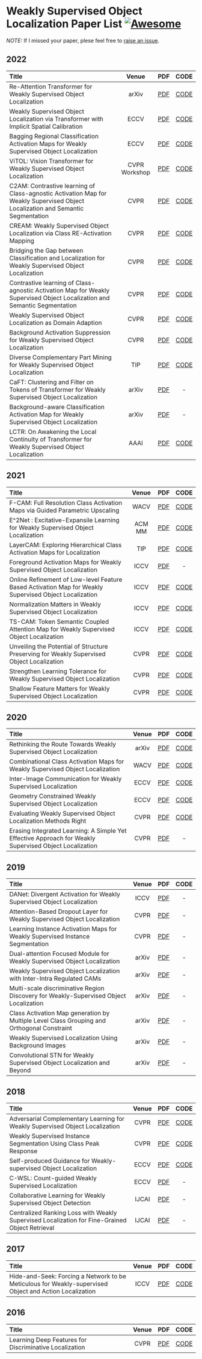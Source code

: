 # Weakly Supervised Object Localization Paper List [![Awesome](https://awesome.re/badge.svg)](https://awesome.re)

*NOTE:* If I missed your paper, plese feel free to [raise an issue](https://github.com/zhiweichen0012/Weakly-Supervised-Object-Localization-Paper-List/issues).

## 2022

| Title                                                        | Venue |                             PDF                              |                    CODE                    |
| :----------------------------------------------------------- | :---: | :----------------------------------------------------------: | :----------------------------------------: |
| Re-Attention Transformer for Weakly Supervised Object Localization | arXiv | [PDF](https://arxiv.org/pdf/2208.01838.pdf) | [CODE](https://github.com/su-hui-zz/ReAttentionTransformer) |
| Weakly Supervised Object Localization via Transformer with Implicit Spatial Calibration | ECCV | [PDF](https://arxiv.org/pdf/2207.10447.pdf) | [CODE](https://github.com/164140757/SCM) |
| Bagging Regional Classification Activation Maps for Weakly Supervised Object Localization | ECCV | [PDF](https://arxiv.org/pdf/2207.07818.pdf) | [CODE](https://github.com/zh460045050/BagCAMs) |
| ViTOL: Vision Transformer for Weakly Supervised Object Localization | CVPR Workshop | [PDF](https://arxiv.org/pdf/2204.06772.pdf) | [CODE](https://github.com/Saurav-31/ViTOL) |
| C2AM: Contrastive learning of Class-agnostic Activation Map for Weakly Supervised Object Localization and Semantic Segmentation | CVPR | [PDF](https://openaccess.thecvf.com/content/CVPR2022/papers/Xie_C2AM_Contrastive_Learning_of_Class-Agnostic_Activation_Map_for_Weakly_Supervised_CVPR_2022_paper.pdf) | [CODE](https://github.com/CVI-SZU/CCAM) |
| CREAM: Weakly Supervised Object Localization via Class RE-Activation Mapping | CVPR | [PDF](https://arxiv.org/pdf/2205.13922) | [CODE](https://github.com/Jazzcharles/CREAM) |
| Bridging the Gap between Classification and Localization for Weakly Supervised Object Localization | CVPR | [PDF](https://arxiv.org/pdf/2204.00220.pdf) | [CODE](https://github.com/ejkim47/bridging-gap-wsol) |
| Contrastive learning of Class-agnostic Activation Map for Weakly Supervised Object Localization and Semantic Segmentation | CVPR | [PDF](https://arxiv.org/pdf/2203.13505.pdf) | [CODE](https://github.com/CVI-SZU/CCAM) |
| Weakly Supervised Object Localization as Domain Adaption | CVPR | [PDF](https://arxiv.org/abs/2203.01714) | [CODE](https://github.com/zh460045050/DA-WSOL_CVPR2022) |
| Background Activation Suppression for Weakly Supervised Object Localization | CVPR | [PDF](https://arxiv.org/pdf/2112.00580.pdf) | [CODE](https://github.com/wpy1999/BAS) |
| Diverse Complementary Part Mining for Weakly Supervised Object Localization | TIP |  [PDF](https://ieeexplore.ieee.org/abstract/document/9700771)| [CODE](https://github.com/mengmeng18/Diverse-Complementary-Part-Mining-for-Weakly-Supervised-Object-Localization) |
| CaFT: Clustering and Filter on Tokens of Transformer for Weakly Supervised Object Localization | arXiv | [PDF](https://arxiv.org/pdf/2201.00475.pdf) | - |
| Background-aware Classification Activation Map for Weakly Supervised Object Localization | arXiv | [PDF](https://arxiv.org/pdf/2112.14379.pdf) | - |
| LCTR: On Awakening the Local Continuity of Transformer for Weakly Supervised Object Localization | AAAI  | [PDF](https://arxiv.org/pdf/2112.05291.pdf) | [CODE](https://github.com/zhiweichen0012/LCTR) |




## 2021

| Title                                                        | Venue |                             PDF                              |                        CODE                        |
| :----------------------------------------------------------- | :---: | :----------------------------------------------------------: | :------------------------------------------------: |
| F-CAM: Full Resolution Class Activation Maps via Guided Parametric Upscaling | WACV |           [PDF](https://arxiv.org/pdf/2109.07069v2.pdf)            | [CODE](https://github.com/sbelharbi/fcam-wsol) |
| E^2Net : Excitative-Expansile Learning for Weakly Supervised Object Localization | ACM MM |           [PDF](https://dl.acm.org/doi/pdf/10.1145/3474085.3475211)            | [CODE](https://github.com/zhiweichen0012/E2Net) |
| LayerCAM: Exploring Hierarchical Class Activation Maps for Localization	 | TIP |           [PDF](http://mftp.mmcheng.net/Papers/21TIP_LayerCAM.pdf)            | [CODE](https://github.com/PengtaoJiang/LayerCAM) |
| Foreground Activation Maps for Weakly Supervised Object Localization	 | ICCV |           [PDF](https://openaccess.thecvf.com/content/ICCV2021/papers/Meng_Foreground_Activation_Maps_for_Weakly_Supervised_Object_Localization_ICCV_2021_paper.pdf)            | - |
| Online Refinement of Low-level Feature Based Activation Map for Weakly Supervised Object Localization	 | ICCV |           [PDF](https://openaccess.thecvf.com/content/ICCV2021/html/Xie_Online_Refinement_of_Low-Level_Feature_Based_Activation_Map_for_Weakly_ICCV_2021_paper.html)            | [CODE](https://github.com/Sierkinhane/ORNet) |
| Normalization Matters in Weakly Supervised Object Localization | ICCV  | [PDF](https://arxiv.org/pdf/2107.13221.pdf) |                         [CODE](https://github.com/GenDisc/IVR)                          |
| TS-CAM: Token Semantic Coupled Attention Map for Weakly Supervised Object Localization | ICCV |           [PDF](https://arxiv.org/pdf/2103.14862)            | [CODE](https://github.com/vasgaowei/TS-CAM) |
| Unveiling the Potential of Structure Preserving for Weakly Supervised Object Localization | CVPR  | [PDF](https://openaccess.thecvf.com/content/WACV2021/papers/Kou_Improve_CAM_With_Auto-Adapted_Segmentation_and_Co-Supervised_Augmentation_WACV_2021_paper.pdf) |  [CODE](https://github.com/Panxjia/SPA_CVPR2021)   |
| Strengthen Learning Tolerance for Weakly Supervised Object Localization | CVPR  | [PDF](https://openaccess.thecvf.com/content/CVPR2021/papers/Guo_Strengthen_Learning_Tolerance_for_Weakly_Supervised_Object_Localization_CVPR_2021_paper.pdf) |                         [CODE](https://github.com/gyguo/SLT-Net)                          |
| Shallow Feature Matters for Weakly Supervised Object Localization | CVPR  | [PDF](https://openaccess.thecvf.com/content/CVPR2021/papers/Wei_Shallow_Feature_Matters_for_Weakly_Supervised_Object_Localization_CVPR_2021_paper.pdf) |                         [CODE](https://github.com/weijun88/SPOL)                          |

## 2020

| Title                                                        | Venue |                             PDF                              |                       CODE                        |
| :----------------------------------------------------------- | :---: | :----------------------------------------------------------: | :-----------------------------------------------: |
| Rethinking the Route Towards Weakly Supervised Object Localization | arXiv |         [PDF](https://arxiv.org/pdf/2002.11359.pdf)          |                         [CODE](https://github.com/tzzcl/PSOL)                         |
| Combinational Class Activation Maps for Weakly Supervised Object Localization | WACV  | [PDF](http://openaccess.thecvf.com/content_WACV_2020/papers/Yang_Combinational_Class_Activation_Maps_for_Weakly_Supervised_Object_Localization_WACV_2020_paper.pdf) |   [CODE](https://github.com/Yangseung/NL-CCAM)    |
| Inter-Image Communication for Weakly Supervised Localization | ECCV  | [PDF](http://www.ecva.net/papers/eccv_2020/papers_ECCV/papers/123640273.pdf) |     [CODE](https://github.com/xiaomengyc/I2C)     |
| Geometry Constrained Weakly Supervised Object Localization   | ECCV  | [PDF](https://www.ecva.net/papers/eccv_2020/papers_ECCV/papers/123710477.pdf) |                         [CODE](https://github.com/lwzeng/GC-Net)                         |
| Evaluating Weakly Supervised Object Localization Methods Right | CVPR  |         [PDF](https://arxiv.org/pdf/2001.07437.pdf)          | [CODE](https://github.com/clovaai/wsolevaluation) |
| Erasing Integrated Learning: A Simple Yet Effective Approach for Weakly Supervised Object Localization | CVPR  | [PDF](http://openaccess.thecvf.com/content_CVPR_2020/papers/Mai_Erasing_Integrated_Learning_A_Simple_Yet_Effective_Approach_for_Weakly_CVPR_2020_paper.pdf) |                         -                         |

## 2019

| Title                                                                                      | Venue |                                                                                 PDF                                                                                 | CODE  |
| :----------------------------------------------------------------------------------------- | :---: | :-----------------------------------------------------------------------------------------------------------------------------------------------------------------: | :---: |
| DANet: Divergent Activation for Weakly Supervised Object Localization                      | ICCV  |      [PDF](http://openaccess.thecvf.com/content_ICCV_2019/papers/Xue_DANet_Divergent_Activation_for_Weakly_Supervised_Object_Localization_ICCV_2019_paper.pdf)      |   -   |
| Attention-Based Dropout Layer for Weakly Supervised Object Localization                    | CVPR  |    [PDF](http://openaccess.thecvf.com/content_CVPR_2019/papers/Choe_Attention-Based_Dropout_Layer_for_Weakly_Supervised_Object_Localization_CVPR_2019_paper.pdf)    |   -   |
| Learning Instance Activation Maps for Weakly Supervised Instance Segmentation              | CVPR  | [PDF](http://openaccess.thecvf.com/content_CVPR_2019/papers/Ahn_Weakly_Supervised_Learning_of_Instance_Segmentation_With_Inter-Pixel_Relations_CVPR_2019_paper.pdf) |   -   |
| Dual-attention Focused Module for Weakly Supervised Object Localization                    | arXiv |                                                    [PDF](https://arxiv.org/ftp/arxiv/papers/1909/1909.04813.pdf)                                                    |   -   |
| Weakly Supervised Object Localization with Inter-Intra Regulated CAMs                      | arXiv |                                                             [PDF](https://arxiv.org/pdf/1911.07160.pdf)                                                             |   -   |
| Multi-scale discriminative Region Discovery for Weakly-Supervised Object Localization      | arXiv |                                                             [PDF](https://arxiv.org/pdf/1909.10698.pdf)                                                             |   -   |
| Class Activation Map generation by Multiple Level Class Grouping and Orthogonal Constraint | arXiv |                                                             [PDF](https://arxiv.org/pdf/1909.09839.pdf)                                                             |   -   |
| Weakly Supervised Localization Using Background Images                                     | arXiv |                                                             [PDF](https://arxiv.org/pdf/1909.03619.pdf)                                                             |   -   |
| Convolutional STN for Weakly Supervised Object Localization and Beyond                     | arXiv |                                                             [PDF](https://arxiv.org/pdf/1912.01522.pdf)                                                             |   -   |

## 2018

| Title                                                                                          | Venue |                          PDF                          |                    CODE                    |
| :--------------------------------------------------------------------------------------------- | :---: | :---------------------------------------------------: | :----------------------------------------: |
| Adversarial Complementary Learning for Weakly Supervised Object Localization                   | CVPR  |      [PDF](https://arxiv.org/pdf/1804.06962.pdf)      | [CODE](https://github.com/xiaomengyc/ACoL) |
| Weakly Supervised Instance Segmentation Using Class Peak Response                              | CVPR  |      [PDF](https://arxiv.org/pdf/1804.00880.pdf)      |       [CODE](http://yzhou.work/PRM/)       |
| Self-produced Guidance for Weakly-supervised Object Localization                               | ECCV  |      [PDF](https://arxiv.org/pdf/1807.08902.pdf)      | [CODE](https://github.com/xiaomengyc/SPG)  |
| C-WSL: Count-guided Weakly Supervised Localization                                             | ECCV  |      [PDF](https://arxiv.org/pdf/1711.05282.pdf)      |                     -                      |
| Collaborative Learning for Weakly Supervised Object Detection                                  | IJCAI |      [PDF](https://arxiv.org/pdf/1802.03531.pdf)      |                     -                      |
| Centralized Ranking Loss with Weakly Supervised Localization for Fine-Grained Object Retrieval | IJCAI | [PDF](http://www.ijcai.org/proceedings/2018/0171.pdf) |                     -                      |

## 2017

| Title                                                                                                  | Venue |                                              PDF                                              |                       CODE                        |
| :----------------------------------------------------------------------------------------------------- | :---: | :-------------------------------------------------------------------------------------------: | :-----------------------------------------------: |
| Hide-and-Seek: Forcing a Network to be Meticulous for Weakly-supervised Object and Action Localization | ICCV  | [PDF](http://krsingh.cs.ucdavis.edu/krishna_files/papers/hide_and_seek/my_files/iccv2017.pdf) | [CODE](https://github.com/kkanshul/Hide-and-Seek) |

## 2016

| Title                                                  | Venue |                             PDF                              |                    CODE                    |
| :----------------------------------------------------- | :---: | :----------------------------------------------------------: | :----------------------------------------: |
| Learning Deep Features for Discriminative Localization | CVPR  | [PDF](http://cnnlocalization.csail.mit.edu/Zhou_Learning_Deep_Features_CVPR_2016_paper.pdf) | [CODE](https://github.com/metalbubble/CAM) |
